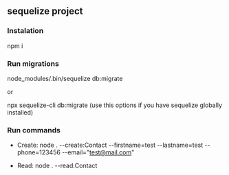 ## sequelize project

### Instalation
npm i

### Run migrations

node_modules/.bin/sequelize db:migrate

or 

npx sequelize-cli db:migrate 
(use this options if you have sequelize globally installed)


### Run commands

* Create: node . --create:Contact --firstname=test --lastname=test --phone=123456 --email="test@mail.com"

* Read: node . --read:Contact

